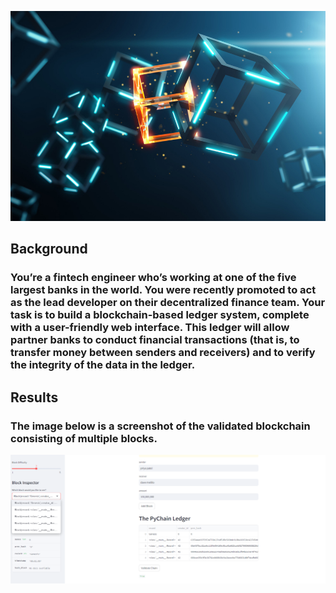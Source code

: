 ![picture_of_interblocked_cubes](https://github.com/ppatel0910/blockchain_based_ledger/blob/main/images/blockchain.jpg)

## Background
### You’re a fintech engineer who’s working at one of the five largest banks in the world. You were recently promoted to act as the lead developer on their decentralized finance team. Your task is to build a blockchain-based ledger system, complete with a user-friendly web interface. This ledger will allow partner banks to conduct financial transactions (that is, to transfer money between senders and receivers) and to verify the integrity of the data in the ledger.

## Results
### The image below is a screenshot of the validated blockchain consisting of multiple blocks.
![screenshot_of_successful_streamlit_application](https://github.com/ppatel0910/blockchain_based_ledger/blob/main/images/pychain.png)